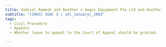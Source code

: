 ```yaml
---
title: Vadivel Ramesh and Another v Aegis Equipment Pte Ltd and Another 
subtitle: "[2003] SGHC 3 / 14\_January\_2003"
tags:
  - Civil Procedure
  - Appeals
  - Whether leave to appeal to the Court of Appeal should be granted.

---
```



